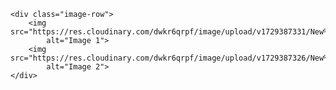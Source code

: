 
<html lang="en">

<head>
    <meta charset="UTF-8">
    <meta name="viewport" content="width=device-width, initial-scale=1.0">
    <title>Reckless.eatery</title>
   
</head>


<body>

    <div class="image-row">
        <img src="https://res.cloudinary.com/dwkr6qrpf/image/upload/v1729387331/New%20Project/dhcvrovnvcva3hqeypgt.png"
            alt="Image 1">
        <img src="https://res.cloudinary.com/dwkr6qrpf/image/upload/v1729387326/New%20Project/r2dfzlqszhjglgrnq6aa.png"
            alt="Image 2">
    </div>


</body>

</html>
